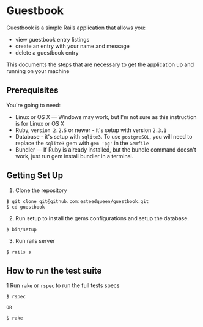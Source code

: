 # Guestbook

Guestbook is a simple Rails application that allows you:
 - view guestbook entry listings
 - create an entry with your name and message
 - delete a guestbook entry

This documents the steps that are necessary to get the application up and running on your machine

## Prerequisites

You're going to need:

  - Linux or OS X — Windows may work, but I'm not sure as this instruction is for Linux or OS X
  - Ruby, `version 2.2.5` or newer - it's setup with version  `2.3.1`
  - Database - it's setup with `sqlite3`. To use `postgreSQL`, you will need to replace the `sqlite3` gem with `gem 'pg'` in the `Gemfile`
  - Bundler — If Ruby is already installed, but the bundle command doesn't work, just run gem install bundler in a terminal.

## Getting Set Up

  1. Clone the repository
```
$ git clone git@github.com:esteedqueen/guestbook.git
$ cd guestbook

```
  2. Run setup to install the gems configurations and setup the database.

```
$ bin/setup

```

  3. Run rails server

```
$ rails s

```

## How to run the test suite
  1 Run `rake` or `rspec` to run the full tests specs

```
$ rspec

OR

$ rake

```